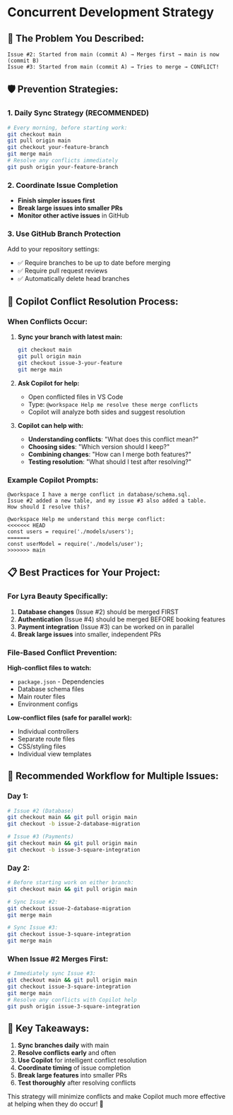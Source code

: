 # Concurrent Development Strategy

## 🚨 **The Problem You Described:**

```
Issue #2: Started from main (commit A) → Merges first → main is now (commit B)
Issue #3: Started from main (commit A) → Tries to merge → CONFLICT!
```

## 🛡️ **Prevention Strategies:**

### **1. Daily Sync Strategy (RECOMMENDED)**
```bash
# Every morning, before starting work:
git checkout main
git pull origin main
git checkout your-feature-branch
git merge main
# Resolve any conflicts immediately
git push origin your-feature-branch
```

### **2. Coordinate Issue Completion**
- **Finish simpler issues first** 
- **Break large issues into smaller PRs**
- **Monitor other active issues** in GitHub

### **3. Use GitHub Branch Protection**
Add to your repository settings:
- ✅ Require branches to be up to date before merging
- ✅ Require pull request reviews
- ✅ Automatically delete head branches

## 🤖 **Copilot Conflict Resolution Process:**

### **When Conflicts Occur:**

1. **Sync your branch with latest main:**
   ```bash
   git checkout main
   git pull origin main
   git checkout issue-3-your-feature
   git merge main
   ```

2. **Ask Copilot for help:**
   - Open conflicted files in VS Code
   - Type: `@workspace Help me resolve these merge conflicts`
   - Copilot will analyze both sides and suggest resolution

3. **Copilot can help with:**
   - **Understanding conflicts**: "What does this conflict mean?"
   - **Choosing sides**: "Which version should I keep?"
   - **Combining changes**: "How can I merge both features?"
   - **Testing resolution**: "What should I test after resolving?"

### **Example Copilot Prompts:**

```
@workspace I have a merge conflict in database/schema.sql. 
Issue #2 added a new table, and my issue #3 also added a table. 
How should I resolve this?
```

```
@workspace Help me understand this merge conflict:
<<<<<<< HEAD
const users = require('./models/users');
=======
const userModel = require('./models/user');
>>>>>>> main
```

## 📋 **Best Practices for Your Project:**

### **For Lyra Beauty Specifically:**

1. **Database changes** (Issue #2) should be merged FIRST
2. **Authentication** (Issue #4) should be merged BEFORE booking features  
3. **Payment integration** (Issue #3) can be worked on in parallel
4. **Break large issues** into smaller, independent PRs

### **File-Based Conflict Prevention:**

**High-conflict files to watch:**
- `package.json` - Dependencies
- Database schema files
- Main router files
- Environment configs

**Low-conflict files (safe for parallel work):**
- Individual controllers
- Separate route files  
- CSS/styling files
- Individual view templates

## 🔄 **Recommended Workflow for Multiple Issues:**

### **Day 1:**
```bash
# Issue #2 (Database)
git checkout main && git pull origin main
git checkout -b issue-2-database-migration

# Issue #3 (Payments) 
git checkout main && git pull origin main
git checkout -b issue-3-square-integration
```

### **Day 2:**
```bash
# Before starting work on either branch:
git checkout main && git pull origin main

# Sync Issue #2:
git checkout issue-2-database-migration
git merge main

# Sync Issue #3:
git checkout issue-3-square-integration  
git merge main
```

### **When Issue #2 Merges First:**
```bash
# Immediately sync Issue #3:
git checkout main && git pull origin main
git checkout issue-3-square-integration
git merge main
# Resolve any conflicts with Copilot help
git push origin issue-3-square-integration
```

## 🎯 **Key Takeaways:**

1. **Sync branches daily** with main
2. **Resolve conflicts early** and often
3. **Use Copilot** for intelligent conflict resolution
4. **Coordinate timing** of issue completion
5. **Break large features** into smaller PRs
6. **Test thoroughly** after resolving conflicts

This strategy will minimize conflicts and make Copilot much more effective at helping when they do occur! 🚀